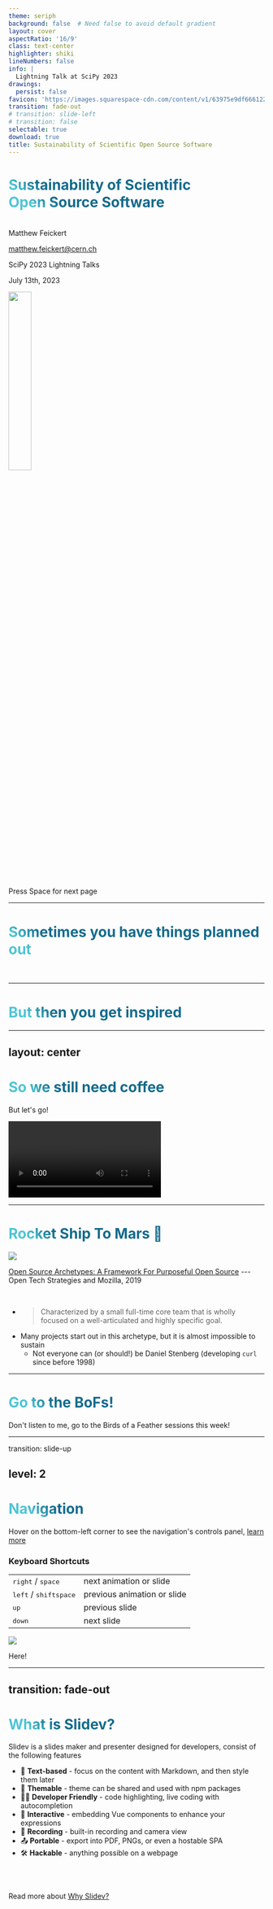 ```yaml
---
theme: seriph
background: false  # Need false to avoid default gradient
layout: cover
aspectRatio: '16/9'
class: text-center
highlighter: shiki
lineNumbers: false
info: |
  Lightning Talk at SciPy 2023
drawings:
  persist: false
favicon: 'https://images.squarespace-cdn.com/content/v1/63975e9df6661225421e79b4/e46a82c5-0bc8-40ef-9299-e866d2934ee2/favicon.ico?format=100w'
transition: fade-out
# transition: slide-left
# transition: false
selectable: true
download: true
title: Sustainability of Scientific Open Source Software
---
```


# **Sustainability of Scientific<br>Open Source Software**
<br>
Matthew Feickert

matthew.feickert@cern.ch

SciPy 2023 Lightning Talks

July 13th, 2023

<div class="abs-bl m-5 flex gap-2">
  <img src=/figures/logos/logo_institution.png style="width: 30%">
</div>

<div class="pt-12">
  <span @click="$slidev.nav.next" class="px-2 py-1 rounded cursor-pointer" hover="bg-white bg-opacity-10">
    Press Space for next page <carbon:arrow-right class="inline"/>
  </span>
</div>

<div class="abs-br m-6 flex gap-2">
  <a href="https://github.com/matthewfeickert-talks/talk-scipy-2023-lightning" target="_blank" alt="GitHub"
    class="text-xl slidev-icon-btn opacity-50 !border-none !hover:text-white">
    <carbon-logo-github />
  </a>
</div>

<!--
The last comment block of each slide will be treated as slide notes. It will be visible and editable in Presenter Mode along with the slide. [Read more in the docs](https://sli.dev/guide/syntax.html#notes)

TODO: How to add logos?
-->

---

# Sometimes you have things planned out
<br>

<div style="margin-left:150px">
<Tweet id="1548483936858152968" />
</div>

<!-- https://twitter.com/HEPfeickert/status/1548483936858152968?s=20 -->

---

# But then you get inspired

<div grid="~ cols-2 gap-4">
<div>
<Tweet id="1634267477772324867" />
</div>
<!--  -->
<div>
<Tweet id="1635063997585309698" />
</div>
</div>


<!-- https://twitter.com/HEPfeickert/status/1634267477772324867?s=20 -->
<!-- https://twitter.com/InessaPawson/status/1635063997585309698?s=20 -->


---
layout: center
---

# So we still need coffee

But let's go!

<video controls autoplay loop>
  <source src="/videos/JamesHoffman_ahh_coffee.mp4" type="video/mp4">
  Your browser does not support the video tag.
</video>

---

# Rocket Ship To Mars 🚀

<div grid="~ cols-2 gap-4">
<div>

[![](https://opentechstrategies.com/archetypes-files/open-source-archetypes-v2-cover.png)](https://opentechstrategies.com/archetypes)

[Open Source Archetypes: A Framework For Purposeful Open Source](https://opentechstrategies.com/archetypes) --- Open Tech Strategies and Mozilla, 2019

</div>
<!--  -->
<div>

<br>

* > Characterized by a small full-time core team that is wholly focused on a well-articulated and highly specific goal.
* Many projects start out in this archetype, but it is almost impossible to sustain
   - Not everyone can (or should!) be Daniel Stenberg (developing `curl` since before 1998)

</div>
</div>

---

# Go to the BoFs!

Don't listen to me, go to the Birds of a Feather sessions this week!

---
transition: slide-up

level: 2
---

# Navigation

Hover on the bottom-left corner to see the navigation's controls panel, [learn more](https://sli.dev/guide/navigation.html)

### Keyboard Shortcuts

|     |     |
| --- | --- |
| <kbd>right</kbd> / <kbd>space</kbd>| next animation or slide |
| <kbd>left</kbd>  / <kbd>shift</kbd><kbd>space</kbd> | previous animation or slide |
| <kbd>up</kbd> | previous slide |
| <kbd>down</kbd> | next slide |

<!-- https://sli.dev/guide/animations.html#click-animations -->
<img
  v-click
  class="absolute -bottom-9 -left-7 w-80 opacity-50"
  src="https://sli.dev/assets/arrow-bottom-left.svg"
/>
<p v-after class="absolute bottom-23 left-45 opacity-30 transform -rotate-10">Here!</p>

---
transition: fade-out
---

# What is Slidev?

Slidev is a slides maker and presenter designed for developers, consist of the following features

- 📝 **Text-based** - focus on the content with Markdown, and then style them later
- 🎨 **Themable** - theme can be shared and used with npm packages
- 🧑‍💻 **Developer Friendly** - code highlighting, live coding with autocompletion
- 🤹 **Interactive** - embedding Vue components to enhance your expressions
- 🎥 **Recording** - built-in recording and camera view
- 📤 **Portable** - export into PDF, PNGs, or even a hostable SPA
- 🛠 **Hackable** - anything possible on a webpage

<br>
<br>

Read more about [Why Slidev?](https://sli.dev/guide/why)

<!--
You can have `style` tag in markdown to override the style for the current page.
Learn more: https://sli.dev/guide/syntax#embedded-styles
-->

<style>
h1 {
  background-color: #2B90B6;
  background-image: linear-gradient(45deg, #4EC5D4 10%, #146b8c 20%);
  background-size: 100%;
  -webkit-background-clip: text;
  -moz-background-clip: text;
  -webkit-text-fill-color: transparent;
  -moz-text-fill-color: transparent;
}
</style>

<!--
Here is another comment.
-->
